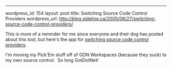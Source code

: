 --- 
wordpress_id: 154
layout: post
title: Switching Source Code Control Providers
wordpress_url: http://blog.sideline.ca/2005/06/27/switching-source-code-control-providers/

<p>This is more of a reminder for me since everyone and their dog has posted about this tool, but here's the app for <a href="http://devhawk.net/art_sccswitch.aspx">switching source code control providers</a>.</p>
<p>I'm moving my Pick'Em stuff off of GDN Workspaces (because they suck) to my own source control.  So long GotDotNet!</p>
<p><em></em></p>
